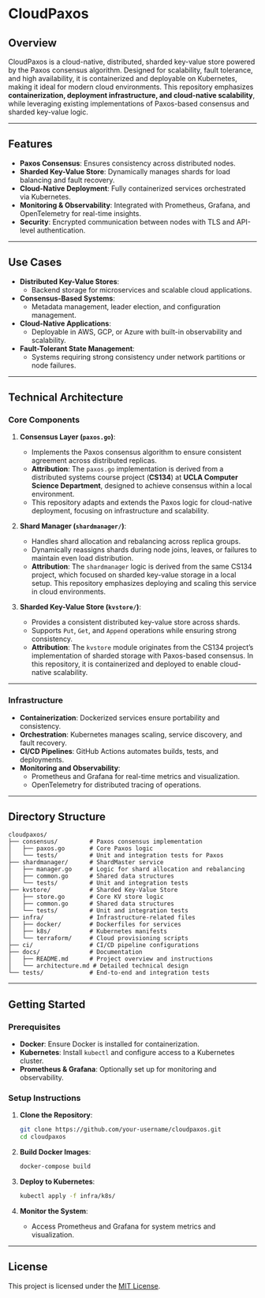 # CloudPaxos

## Overview

CloudPaxos is a cloud-native, distributed, sharded key-value store powered by the Paxos consensus algorithm. Designed for scalability, fault tolerance, and high availability, it is containerized and deployable on Kubernetes, making it ideal for modern cloud environments. This repository emphasizes **containerization, deployment infrastructure, and cloud-native scalability**, while leveraging existing implementations of Paxos-based consensus and sharded key-value logic.

---

## Features

- **Paxos Consensus**: Ensures consistency across distributed nodes.
- **Sharded Key-Value Store**: Dynamically manages shards for load balancing and fault recovery.
- **Cloud-Native Deployment**: Fully containerized services orchestrated via Kubernetes.
- **Monitoring & Observability**: Integrated with Prometheus, Grafana, and OpenTelemetry for real-time insights.
- **Security**: Encrypted communication between nodes with TLS and API-level authentication.

---

## Use Cases

- **Distributed Key-Value Stores**:
  - Backend storage for microservices and scalable cloud applications.
- **Consensus-Based Systems**:
  - Metadata management, leader election, and configuration management.
- **Cloud-Native Applications**:
  - Deployable in AWS, GCP, or Azure with built-in observability and scalability.
- **Fault-Tolerant State Management**:
  - Systems requiring strong consistency under network partitions or node failures.

---

## Technical Architecture

### Core Components

1. **Consensus Layer (`paxos.go`)**:
   - Implements the Paxos consensus algorithm to ensure consistent agreement across distributed replicas.
   - **Attribution**: The `paxos.go` implementation is derived from a distributed systems course project (**CS134**) at **UCLA Computer Science Department**, designed to achieve consensus within a local environment.
   - This repository adapts and extends the Paxos logic for cloud-native deployment, focusing on infrastructure and scalability.

2. **Shard Manager (`shardmanager/`)**:
   - Handles shard allocation and rebalancing across replica groups.
   - Dynamically reassigns shards during node joins, leaves, or failures to maintain even load distribution.
   - **Attribution**: The `shardmanager` logic is derived from the same CS134 project, which focused on sharded key-value storage in a local setup. This repository emphasizes deploying and scaling this service in cloud environments.

3. **Sharded Key-Value Store (`kvstore/`)**:
   - Provides a consistent distributed key-value store across shards.
   - Supports `Put`, `Get`, and `Append` operations while ensuring strong consistency.
   - **Attribution**: The `kvstore` module originates from the CS134 project’s implementation of sharded storage with Paxos-based consensus. In this repository, it is containerized and deployed to enable cloud-native scalability.

---

### Infrastructure

- **Containerization**: Dockerized services ensure portability and consistency.
- **Orchestration**: Kubernetes manages scaling, service discovery, and fault recovery.
- **CI/CD Pipelines**: GitHub Actions automates builds, tests, and deployments.
- **Monitoring and Observability**:
  - Prometheus and Grafana for real-time metrics and visualization.
  - OpenTelemetry for distributed tracing of operations.

---

## Directory Structure

```plaintext
cloudpaxos/
├── consensus/         # Paxos consensus implementation
│   ├── paxos.go       # Core Paxos logic
│   └── tests/         # Unit and integration tests for Paxos
├── shardmanager/      # ShardMaster service
│   ├── manager.go     # Logic for shard allocation and rebalancing
│   ├── common.go      # Shared data structures
│   └── tests/         # Unit and integration tests
├── kvstore/           # Sharded Key-Value Store
│   ├── store.go       # Core KV store logic
│   ├── common.go      # Shared data structures
│   └── tests/         # Unit and integration tests
├── infra/             # Infrastructure-related files
│   ├── docker/        # Dockerfiles for services
│   ├── k8s/           # Kubernetes manifests
│   └── terraform/     # Cloud provisioning scripts
├── ci/                # CI/CD pipeline configurations
├── docs/              # Documentation
│   ├── README.md      # Project overview and instructions
│   └── architecture.md # Detailed technical design
└── tests/             # End-to-end and integration tests
```

---

## Getting Started

### Prerequisites

- **Docker**: Ensure Docker is installed for containerization.
- **Kubernetes**: Install `kubectl` and configure access to a Kubernetes cluster.
- **Prometheus & Grafana**: Optionally set up for monitoring and observability.

### Setup Instructions

1. **Clone the Repository**:
   ```bash
   git clone https://github.com/your-username/cloudpaxos.git
   cd cloudpaxos
   ```

2. **Build Docker Images**:
   ```bash
   docker-compose build
   ```

3. **Deploy to Kubernetes**:
   ```bash
   kubectl apply -f infra/k8s/
   ```

4. **Monitor the System**:
   - Access Prometheus and Grafana for system metrics and visualization.

---

## License

This project is licensed under the [MIT License](LICENSE).
